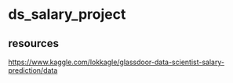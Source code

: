 # ds_salary_project
## resources
https://www.kaggle.com/lokkagle/glassdoor-data-scientist-salary-prediction/data
